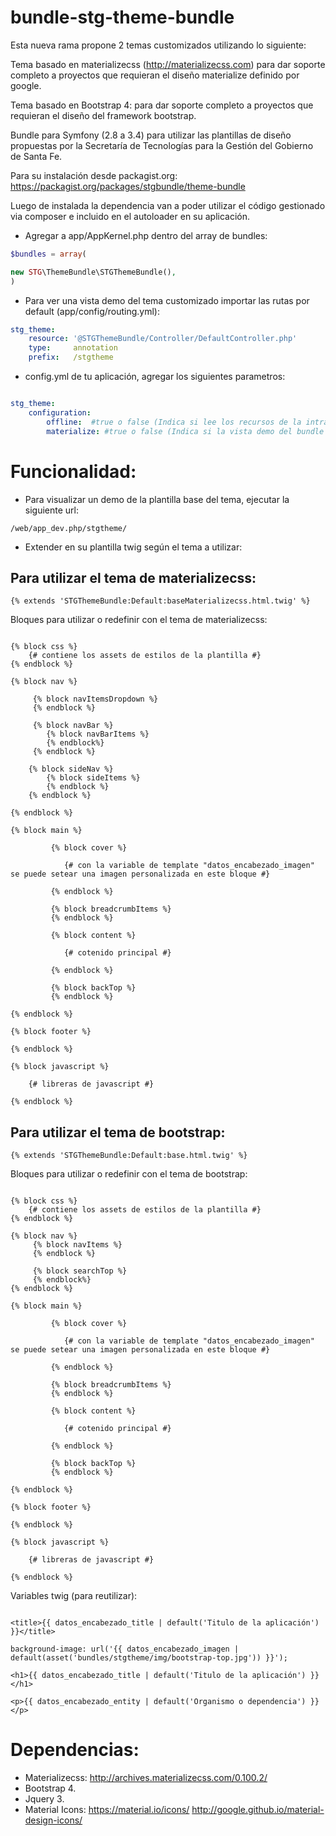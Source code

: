 # bundle-stg-theme-bundle

Esta nueva rama propone 2 temas customizados utilizando lo siguiente: 

Tema basado en materializecss (http://materializecss.com) para dar soporte completo a proyectos que requieran el diseño materialize definido por google.

Tema basado en Bootstrap 4: para dar soporte completo a proyectos que requieran el diseño del framework bootstrap.


Bundle para Symfony (2.8 a 3.4) para utilizar las plantillas de diseño propuestas por la Secretaría de Tecnologías para la Gestión del Gobierno de Santa Fe.

Para su instalación desde packagist.org: https://packagist.org/packages/stgbundle/theme-bundle

Luego de instalada la dependencia van a poder utilizar el código gestionado via composer e incluido en el autoloader en su aplicación.

- Agregar a app/AppKernel.php dentro del array de bundles:

```php
$bundles = array(

new STG\ThemeBundle\STGThemeBundle(),
)
```

- Para ver una vista demo del tema customizado importar las rutas por default (app/config/routing.yml):

```yml
stg_theme:
    resource: '@STGThemeBundle/Controller/DefaultController.php'
    type:     annotation
    prefix:   /stgtheme
```

- config.yml de tu aplicación, agregar los siguientes parametros:

```yml

stg_theme:
    configuration:
        offline:  #true o false (Indica si lee los recursos de la intranet de gobierno o de servidores cdn externos).
        materialize: #true o false (Indica si la vista demo del bundle renderiza la basada en materializecss o en bootstrap, son las vistas de ejemplo de maquetación)

```
Funcionalidad:
=============

- Para visualizar un demo de la plantilla base del tema, ejecutar la siguiente url:

```
/web/app_dev.php/stgtheme/
```

- Extender en su plantilla twig según el tema a utilizar: 

Para utilizar el tema de materializecss:
---------------------------------------

```twig
{% extends 'STGThemeBundle:Default:baseMaterializecss.html.twig' %}
```

Bloques para utilizar o redefinir con el tema de materializecss:

```twig

{% block css %}
    {# contiene los assets de estilos de la plantilla #}
{% endblock %}

{% block nav %}

     {% block navItemsDropdown %}
     {% endblock %}
     
     {% block navBar %}
        {% block navBarItems %}
        {% endblock%}
     {% endblock %}

    {% block sideNav %}
        {% block sideItems %}
        {% endblock %}        
    {% endblock %}
     
{% endblock %}

{% block main %}
    
         {% block cover %}
         
            {# con la variable de template "datos_encabezado_imagen" se puede setear una imagen personalizada en este bloque #}
         
         {% endblock %}
    
         {% block breadcrumbItems %}                                 
         {% endblock %}
         
         {% block content %}        
         
            {# cotenido principal #}
         
         {% endblock %}
         
         {% block backTop %}         
         {% endblock %}
    
{% endblock %}

{% block footer %}

{% endblock %}

{% block javascript %}

    {# libreras de javascript #}

{% endblock %}

```


Para utilizar el tema de bootstrap:
-----------------------------------

```twig
{% extends 'STGThemeBundle:Default:base.html.twig' %}
```


Bloques para utilizar o redefinir con el tema de bootstrap:

```twig

{% block css %}
    {# contiene los assets de estilos de la plantilla #}
{% endblock %}

{% block nav %}
     {% block navItems %}
     {% endblock %}
     
     {% block searchTop %}     
     {% endblock%}
{% endblock %}

{% block main %}
    
         {% block cover %}
         
            {# con la variable de template "datos_encabezado_imagen" se puede setear una imagen personalizada en este bloque #}
         
         {% endblock %}
    
         {% block breadcrumbItems %}                                 
         {% endblock %}
         
         {% block content %}        
         
            {# cotenido principal #}
         
         {% endblock %}
         
         {% block backTop %}         
         {% endblock %}
    
{% endblock %}

{% block footer %}

{% endblock %}

{% block javascript %}

    {# libreras de javascript #}

{% endblock %}

```

Variables twig (para reutilizar):

```twig

<title>{{ datos_encabezado_title | default('Titulo de la aplicación') }}</title>

background-image: url('{{ datos_encabezado_imagen |  default(asset('bundles/stgtheme/img/bootstrap-top.jpg')) }}');

<h1>{{ datos_encabezado_title | default('Titulo de la aplicación') }}</h1>

<p>{{ datos_encabezado_entity | default('Organismo o dependencia') }}</p>

```

Dependencias:
============

- Materializecss: http://archives.materializecss.com/0.100.2/
- Bootstrap 4.
- Jquery 3.
- Material Icons: https://material.io/icons/ http://google.github.io/material-design-icons/
